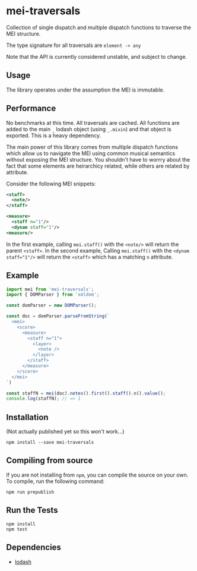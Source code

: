 # mei-traversals

Collection of single dispatch and multiple dispatch functions to traverse the MEI structure.

The type signature for all traversals are `element -> any`

Note that the API is currently considered unstable, and subject to change.

## Usage

The library operates under the assumption the MEI is immutable.

## Performance

No benchmarks at this time. All traversals are cached.
All functions are added to the main `_` lodash object (using `_.mixin`) and that object is exported. This is a heavy dependency.

The main power of this library comes from multiple dispatch functions which allow us to navigate the MEI using common musical semantics without exposing the MEI structure. You shouldn't have to worrry about the fact that some elements are heirarchicy related, while others are related by attribute.

Consider the following MEI snippets:

```xml
<staff>
  <note/>
</staff>
```

```xml
<measure>
  <staff n="1"/>
  <dynam staff="1"/>
<measure/>
```

In the first example, calling `mei.staff()` with the `<note/>` will return the parent `<staff>`. In the second example, Calling `mei.staff()` with the `<dynam staff="1"/>` will return the `<staff>` which has a matching `n` attribute.

## Example

```javascript
import mei from 'mei-traversals';
import { DOMParser } from 'xmldom';

const domParser = new DOMParser();

const doc = domParser.parseFromString(`
  <mei>
    <score>
      <measure>
        <staff n="1">
          <layer>
            <note />
          </layer>
        </staff>
      </measure>
    </score>
  </mei>
`)

const staffN = mei(doc).notes().first().staff().n().value();
console.log(staffN); // => 1
```

## Installation

(Not actually published yet so this won't work...)

```
npm install --save mei-traversals
```

## Compiling from source

If you are not installing from `npm`, you can compile the source on your own. To compile, run the following command:

```
npm run prepublish
```

## Run the Tests

```
npm install
npm test
```

## Dependencies

* [lodash](https://github.com/lodash/lodash)
